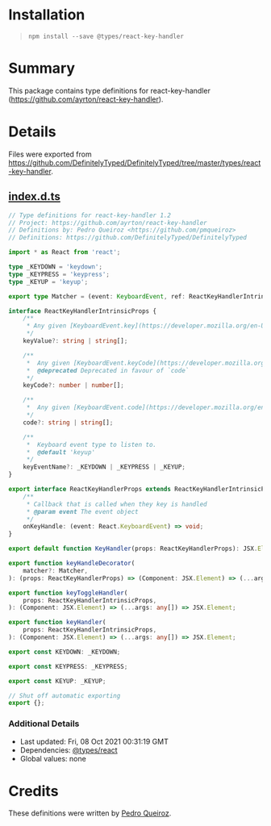 # Installation
> `npm install --save @types/react-key-handler`

# Summary
This package contains type definitions for react-key-handler (https://github.com/ayrton/react-key-handler).

# Details
Files were exported from https://github.com/DefinitelyTyped/DefinitelyTyped/tree/master/types/react-key-handler.
## [index.d.ts](https://github.com/DefinitelyTyped/DefinitelyTyped/tree/master/types/react-key-handler/index.d.ts)
````ts
// Type definitions for react-key-handler 1.2
// Project: https://github.com/ayrton/react-key-handler
// Definitions by: Pedro Queiroz <https://github.com/pmqueiroz>
// Definitions: https://github.com/DefinitelyTyped/DefinitelyTyped

import * as React from 'react';

type _KEYDOWN = 'keydown';
type _KEYPRESS = 'keypress';
type _KEYUP = 'keyup';

export type Matcher = (event: KeyboardEvent, ref: ReactKeyHandlerIntrinsicProps) => boolean;

interface ReactKeyHandlerIntrinsicProps {
    /**
     * Any given [KeyboardEvent.key](https://developer.mozilla.org/en-US/docs/Web/API/KeyboardEvent/key)
     */
    keyValue?: string | string[];

    /**
     *  Any given [KeyboardEvent.keyCode](https://developer.mozilla.org/en-US/docs/Web/API/KeyboardEvent/keyCode)
     *  @deprecated Deprecated in favour of `code`
     */
    keyCode?: number | number[];

    /**
     *  Any given [KeyboardEvent.code](https://developer.mozilla.org/en-US/docs/Web/API/KeyboardEvent/code)
     */
    code?: string | string[];

    /**
     *  Keyboard event type to listen to.
     *  @default 'keyup'
     */
    keyEventName?: _KEYDOWN | _KEYPRESS | _KEYUP;
}

export interface ReactKeyHandlerProps extends ReactKeyHandlerIntrinsicProps {
    /**
     * Callback that is called when they key is handled
     * @param event The event object
     */
    onKeyHandle: (event: React.KeyboardEvent) => void;
}

export default function KeyHandler(props: ReactKeyHandlerProps): JSX.Element;

export function keyHandleDecorator(
    matcher?: Matcher,
): (props: ReactKeyHandlerProps) => (Component: JSX.Element) => (...args: any[]) => JSX.Element;

export function keyToggleHandler(
    props: ReactKeyHandlerIntrinsicProps,
): (Component: JSX.Element) => (...args: any[]) => JSX.Element;

export function keyHandler(
    props: ReactKeyHandlerIntrinsicProps,
): (Component: JSX.Element) => (...args: any[]) => JSX.Element;

export const KEYDOWN: _KEYDOWN;

export const KEYPRESS: _KEYPRESS;

export const KEYUP: _KEYUP;

// Shut off automatic exporting
export {};

````

### Additional Details
 * Last updated: Fri, 08 Oct 2021 00:31:19 GMT
 * Dependencies: [@types/react](https://npmjs.com/package/@types/react)
 * Global values: none

# Credits
These definitions were written by [Pedro Queiroz](https://github.com/pmqueiroz).
